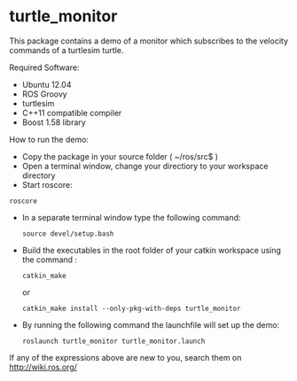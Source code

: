 # turtle_monitor

This package contains a demo of a monitor which subscribes to the velocity commands of a turtlesim turtle.

Required Software:
  * Ubuntu 12.04
  * ROS Groovy
  * turtlesim
  * C++11 compatible compiler
  * Boost 1.58 library

How to run the demo:
  * Copy the package in your source folder ( ~/ros/src$ )
  * Open a terminal window, change your directiory to your workspace directory
  * Start roscore:  
  
  ```
 roscore 
  ```

  * In a separate terminal window type the following command: 
  
    ```
    source devel/setup.bash
    ```
  * Build the executables in the root folder of your catkin workspace using the command : 
  
    ```
    catkin_make
    ```  
    or

    ```  
    catkin_make install --only-pkg-with-deps turtle_monitor
    ```

  * By running the following command the launchfile will set up the demo:

    ``` 
    roslaunch turtle_monitor turtle_monitor.launch
    ```

If any of the expressions above are new to you, search them on http://wiki.ros.org/
